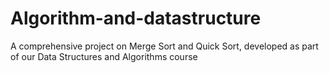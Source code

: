 # Algorithm-and-datastructure
A comprehensive project on Merge Sort and Quick Sort, developed as part of our Data Structures and Algorithms course
